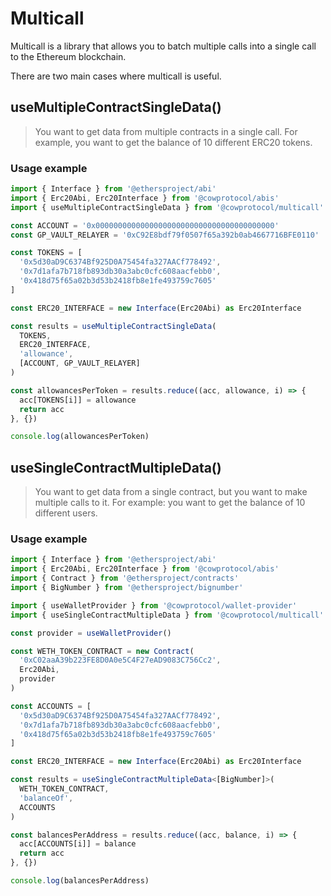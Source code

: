 # Multicall

Multicall is a library that allows you to batch multiple calls into a single call to the Ethereum blockchain.

There are two main cases where multicall is useful.

## useMultipleContractSingleData()
>You want to get data from multiple contracts in a single call.
For example, you want to get the balance of 10 different ERC20 tokens.

### Usage example
```ts
import { Interface } from '@ethersproject/abi'
import { Erc20Abi, Erc20Interface } from '@cowprotocol/abis'
import { useMultipleContractSingleData } from '@cowprotocol/multicall'

const ACCOUNT = '0x0000000000000000000000000000000000000000'
const GP_VAULT_RELAYER = '0xC92E8bdf79f0507f65a392b0ab4667716BFE0110'

const TOKENS = [
  '0x5d30aD9C6374Bf925D0A75454fa327AACf778492',
  '0x7d1afa7b718fb893db30a3abc0cfc608aacfebb0',
  '0x418d75f65a02b3d53b2418fb8e1fe493759c7605'
]

const ERC20_INTERFACE = new Interface(Erc20Abi) as Erc20Interface

const results = useMultipleContractSingleData(
  TOKENS,
  ERC20_INTERFACE,
  'allowance',
  [ACCOUNT, GP_VAULT_RELAYER]
)

const allowancesPerToken = results.reduce((acc, allowance, i) => {
  acc[TOKENS[i]] = allowance
  return acc
}, {})

console.log(allowancesPerToken)
```

## useSingleContractMultipleData()
>You want to get data from a single contract, but you want to make multiple calls to it.
For example: you want to get the balance of 10 different users.

### Usage example
```ts
import { Interface } from '@ethersproject/abi'
import { Erc20Abi, Erc20Interface } from '@cowprotocol/abis'
import { Contract } from '@ethersproject/contracts'
import { BigNumber } from '@ethersproject/bignumber'

import { useWalletProvider } from '@cowprotocol/wallet-provider'
import { useSingleContractMultipleData } from '@cowprotocol/multicall'

const provider = useWalletProvider()

const WETH_TOKEN_CONTRACT = new Contract(
  '0xC02aaA39b223FE8D0A0e5C4F27eAD9083C756Cc2',
  Erc20Abi,
  provider
)

const ACCOUNTS = [
  '0x5d30aD9C6374Bf925D0A75454fa327AACf778492',
  '0x7d1afa7b718fb893db30a3abc0cfc608aacfebb0',
  '0x418d75f65a02b3d53b2418fb8e1fe493759c7605'
]

const ERC20_INTERFACE = new Interface(Erc20Abi) as Erc20Interface

const results = useSingleContractMultipleData<[BigNumber]>(
  WETH_TOKEN_CONTRACT,
  'balanceOf',
  ACCOUNTS
)

const balancesPerAddress = results.reduce((acc, balance, i) => {
  acc[ACCOUNTS[i]] = balance
  return acc
}, {})

console.log(balancesPerAddress)
```
